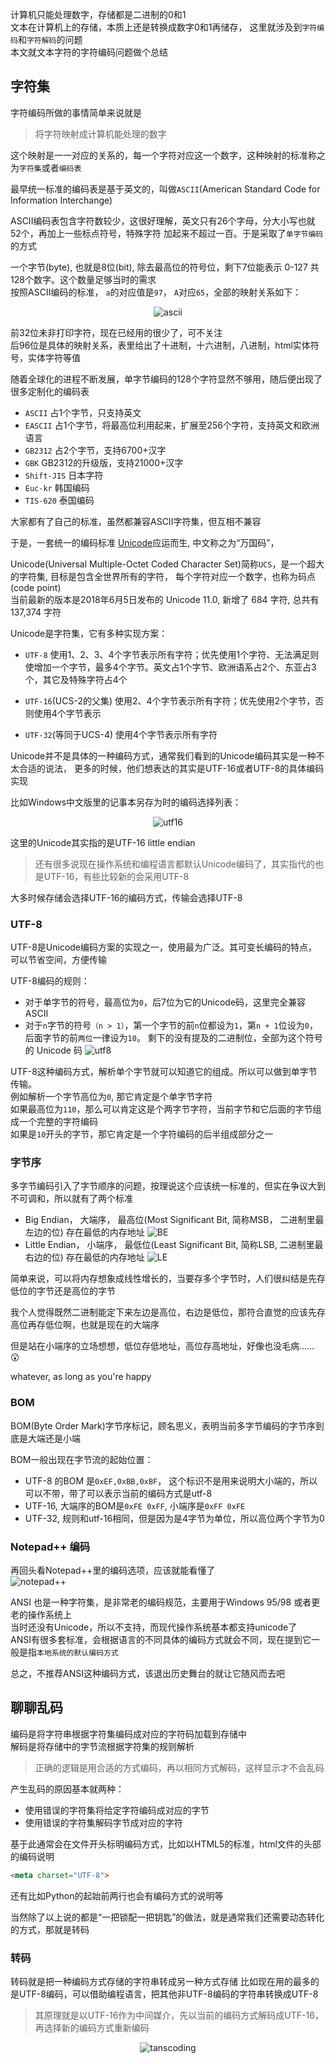 计算机只能处理数字，存储都是二进制的0和1  
文本在计算机上的存储，本质上还是转换成数字0和1再储存， 
这里就涉及到`字符编码`和`字符解码`的问题  
本文就文本字符的字符编码问题做个总结

## 字符集
字符编码所做的事情简单来说就是
> 将字符映射成计算机能处理的数字

这个映射是一一对应的关系的，每一个字符对应这一个数字，这种映射的标准称之为`字符集`或者`编码表`
 
最早统一标准的编码表是基于英文的，叫做`ASCII`(American Standard Code for Information Interchange)

ASCII编码表包含字符数较少，这很好理解，英文只有26个字母，分大小写也就52个，再加上一些标点符号，特殊字符 加起来不超过一百。于是采取了`单字节编码`的方式  

一个字节(byte), 也就是8位(bit), 除去最高位的符号位，剩下7位能表示 0-127 共128个数字。这个数量足够当时的需求  
按照ASCII编码的标准， `a`的对应值是`97`， `A`对应`65`，全部的映射关系如下：

<center>

![ascii](img/ascii.png)
</center>

前32位未非打印字符，现在已经用的很少了，可不关注  
后96位是具体的映射关系，表里给出了十进制，十六进制，八进制，html实体符号，实体字符等值

随着全球化的进程不断发展，单字节编码的128个字符显然不够用，随后便出现了很多定制化的编码表

- `ASCII` 占1个字节，只支持英文
- `EASCII` 占1个字节，将最高位利用起来，扩展至256个字符，支持英文和欧洲语言
- `GB2312` 占2个字节，支持6700+汉字
- `GBK` GB2312的升级版，支持21000+汉字
- `Shift-JIS` 日本字符
- `Euc-kr` 韩国编码
- `TIS-620` 泰国编码

大家都有了自己的标准，虽然都兼容ASCII字符集，但互相不兼容  

于是，一套统一的编码标准 [Unicode](http://www.unicode.org)应运而生, 中文称之为“万国码”，

Unicode(Universal Multiple-Octet Coded Character Set)简称`UCS`，是一个超大的字符集, 目标是包含全世界所有的字符，
每个字符对应一个数字，也称为码点(code point)  
当前最新的版本是2018年6月5日发布的 Unicode 11.0, 新增了 684 字符, 总共有 137,374 字符

Unicode是字符集，它有多种实现方案：
- `UTF-8`
    使用1、2、3、4个字节表示所有字符；优先使用1个字符、无法满足则使增加一个字节，最多4个字节。英文占1个字节、欧洲语系占2个、东亚占3个，其它及特殊字符占4个
    
- `UTF-16`(UCS-2的父集)
    使用2、4个字节表示所有字符；优先使用2个字节，否则使用4个字节表示
- `UTF-32`(等同于UCS-4)
    使用4个字节表示所有字符

Unicode并不是具体的一种编码方式，通常我们看到的Unicode编码其实是一种不太合适的说法，
更多的时候，他们想表达的其实是UTF-16或者UTF-8的具体编码实现  

比如Windows中文版里的记事本另存为时的编码选择列表：
<center>

![utf16](img/utf16.png)
</center>
这里的Unicode其实指的是UTF-16 little endian

> 还有很多说现在操作系统和编程语言都默认Unicode编码了，其实指代的也是UTF-16，有些比较新的会采用UTF-8  

大多时候存储会选择UTF-16的编码方式，传输会选择UTF-8

### UTF-8
UTF-8是Unicode编码方案的实现之一，使用最为广泛。其可变长编码的特点，可以节省空间，方便传输  

UTF-8编码的规则：
- 对于单字节的符号，最高位为`0`，后7位为它的Unicode码，这里完全兼容ASCII
- 对于`n`字节的符号`（n > 1）`，第一个字节的前`n`位都设为`1`，第`n + 1`位设为`0`，后面字节的前`两位`一律设为`10`。
    剩下的没有提及的二进制位，全部为这个符号的 Unicode 码
    ![utf8](img/utf8.jpg)

UTF-8这种编码方式，解析单个字节就可以知道它的组成。所以可以做到单字节传输。  
例如解析一个字节高位为`0`, 那它肯定是个单字节字符  
如果最高位为`110`，那么可以肯定这是个两字节字符，当前字节和它后面的字节组成一个完整的字符编码  
如果是`10`开头的字节，那它肯定是一个字符编码的后半组成部分之一

### 字节序
多字节编码引入了字节顺序的问题，按理说这个应该统一标准的，但实在争议大到不可调和，所以就有了两个标准    

- Big Endian， 大端序， 最高位(Most Significant Bit, 简称MSB， 二进制里最左边的位) 存在最低的内存地址
    ![BE](img/Big-Endian.svg.png)
- Little Endian， 小端序， 最低位(Least Significant Bit, 简称LSB, 二进制里最右边的位) 存在最低的内存地址
    ![LE](img/Little-Endian.svg.png)

简单来说，可以将内存想象成线性增长的，当要存多个字节时，人们很纠结是先存低位的字节还是高位的字节  

我个人觉得既然二进制能定下来左边是高位，右边是低位，那符合直觉的应该先存高位再存低位啊，也就是现在的大端序  

但是站在小端序的立场想想，低位存低地址，高位存高地址，好像也没毛病…… 😲

whatever, as long as you're happy

### BOM
BOM(Byte Order Mark)字节序标记，顾名思义，表明当前多字节编码的字节序到底是大端还是小端

BOM一般出现在字节流的起始位置：
- UTF-8 的BOM 是`0xEF,0xBB,0xBF`， 这个标识不是用来说明大小端的，所以可以不带，带了可以表示当前的编码方式是utf-8
- UTF-16, 大端序的BOM是`0xFE 0xFF`, 小端序是`0xFF 0xFE`
- UTF-32, 规则和utf-16相同，但是因为是4字节为单位，所以高位两个字节为0

### Notepad++ 编码
再回头看Notepad++里的编码选项，应该就能看懂了  
![notepad++](img/notepad++encoding.png)

ANSI 也是一种字符集，是非常老的编码规范，主要用于Windows 95/98 或者更老的操作系统上  
当时还没有Unicode，所以不支持，而现代操作系统基本都支持unicode了  
ANSI有很多套标准，会根据语言的不同具体的编码方式就会不同，现在提到它一般是指`本地系统的默认编码方式`  

总之，不推荐ANSI这种编码方式，该退出历史舞台的就让它随风而去吧

## 聊聊乱码
编码是将字符串根据字符集编码成对应的字符码加载到存储中  
解码是将存储中的字节流根据字符集的规则解析
> 正确的逻辑是用合适的方式编码，再以相同方式解码，这样显示才不会乱码

产生乱码的原因基本就两种：
- 使用错误的字符集将给定字符编码成对应的字节
- 使用错误的字符集解码字节成对应的字符

基于此通常会在文件开头标明编码方式，比如以HTML5的标准，html文件的头部的编码说明
```html
<meta charset="UTF-8">
```

还有比如Python的起始前两行也会有编码方式的说明等

当然除了以上说的都是“一把锁配一把钥匙”的做法，就是通常我们还需要动态转化的方式，那就是转码

### 转码
转码就是把一种编码方式存储的字符串转成另一种方式存储
比如现在用的最多的是UTF-8编码，可以借助编程语言，把其他非UTF-8编码的字符串转换成UTF-8  

> 其原理就是以UTF-16作为中间媒介，先以当前的编码方式解码成UTF-16，再选择新的编码方式重新编码  

<center>

![tanscoding](img/transcoding.png)
</center>

